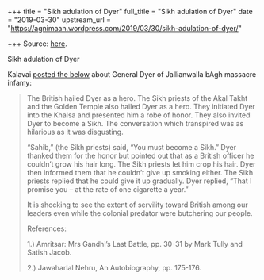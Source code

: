 +++
title = "Sikh adulation of Dyer"
full_title = "Sikh adulation of Dyer"
date = "2019-03-30"
upstream_url = "https://agnimaan.wordpress.com/2019/03/30/sikh-adulation-of-dyer/"

+++
Source: [here](https://agnimaan.wordpress.com/2019/03/30/sikh-adulation-of-dyer/).

Sikh adulation of Dyer

Kalavai [posted the
below](https://www.facebook.com/KalavaiVenkat/posts/2298438800436483)
about General Dyer of Jallianwalla bAgh massacre infamy:

> The British hailed Dyer as a hero. The Sikh priests of the Akal Takht
> and the Golden Temple also hailed Dyer as a hero. They initiated Dyer
> into the Khalsa and presented him a robe of honor. They also invited
> Dyer to become a Sikh. The conversation which transpired was as
> hilarious as it was disgusting.
>
> “Sahib,” (the Sikh priests) said, “You must become a Sikh.” Dyer
> thanked them for the honor but pointed out that as a British officer
> he couldn’t grow his hair long. The Sikh priests let him crop his
> hair. Dyer then informed them that he couldn’t give up smoking either.
> The Sikh priests replied that he could give it up gradually. Dyer
> replied, “That I promise you – at the rate of one cigarette a year.”
>
> It is shocking to see the extent of servility toward British among our
> leaders even while the colonial predator were butchering our people.
>
> References:
>
> 1.) Amritsar: Mrs Gandhi’s Last Battle, pp. 30-31 by Mark Tully and
> Satish Jacob.
>
> 2.) Jawaharlal Nehru, An Autobiography, pp. 175-176.

